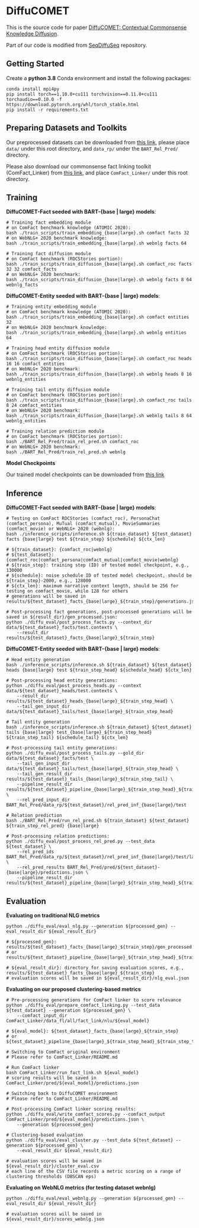 # DiffuCOMET

This is the source code for paper [DiffuCOMET: Contextual Commonsense Knowledge Diffusion](https://arxiv.org/abs/2402.17011).

Part of our code is modified from [SeqDiffuSeq](https://github.com/Yuanhy1997/SeqDiffuSeq) repository.

## Getting Started 

Create a **python 3.8** Conda environment and install the following packages:
```
conda install mpi4py
pip install torch==1.10.0+cu111 torchvision==0.11.0+cu111 torchaudio==0.10.0 -f https://download.pytorch.org/whl/torch_stable.html
pip install -r requirements.txt
```

## Preparing Datasets and Toolkits

Our preprocessed datasets can be downloaded from [this link](https://drive.google.com/file/d/1DIbF0WxscgEPKv4mX00wypWeVt39LMWQ/view?usp=sharing), please place ``data/`` under this root directory, and ``data_rp/`` under the ``BART_Rel_Pred/`` directory.

Please also download our commonsense fact linking toolkit (ComFact_Linker) from [this link](https://drive.google.com/file/d/1BDwh1ZQZXWXw3gduSlICB81xOelBhHb0/view?usp=sharing), and place ``ComFact_Linker/`` under this root directory.

## Training

**DiffuCOMET-Fact seeded with BART-{base | large} models**:
```
# Training fact embedding module
# on ComFact benchmark knowledge (ATOMIC 2020):
bash ./train_scripts/train_embedding_{base|large}.sh comfact facts 32
# on WebNLG+ 2020 benchmark knowledge:
bash ./train_scripts/train_embedding_{base|large}.sh webnlg facts 64

# Training fact diffusion module
# on ComFact benchmark (ROCStories portion):
bash ./train_scripts/train_diffusion_{base|large}.sh comfact_roc facts 32 32 comfact_facts
# on WebNLG+ 2020 benchmark:
bash ./train_scripts/train_diffusion_{base|large}.sh webnlg facts 8 64 webnlg_facts
```

**DiffuCOMET-Entity seeded with BART-{base | large} models**:
```
# Training entity embedding module
# on ComFact benchmark knowledge (ATOMIC 2020):
bash ./train_scripts/train_embedding_{base|large}.sh comfact entities 32
# on WebNLG+ 2020 benchmark knowledge:
bash ./train_scripts/train_embedding_{base|large}.sh webnlg entities 64

# Training head entity diffusion module
# on ComFact benchmark (ROCStories portion):
bash ./train_scripts/train_diffusion_{base|large}.sh comfact_roc heads 16 16 comfact_entities
# on WebNLG+ 2020 benchmark:
bash ./train_scripts/train_diffusion_{base|large}.sh webnlg heads 8 16 webnlg_entities

# Training tail entity diffusion module
# on ComFact benchmark (ROCStories portion):
bash ./train_scripts/train_diffusion_{base|large}.sh comfact_roc tails 8 24 comfact_entities
# on WebNLG+ 2020 benchmark:
bash ./train_scripts/train_diffusion_{base|large}.sh webnlg tails 8 64 webnlg_entities

# Training relation prediction module
# on ComFact benchmark (ROCStories portion):
bash ./BART_Rel_Pred/train_rel_pred.sh comfact_roc
# on WebNLG+ 2020 benchmark:
bash ./BART_Rel_Pred/train_rel_pred.sh webnlg
```

**Model Checkpoints**

Our trained model checkpoints can be downloaded from [this link](https://drive.google.com/file/d/1i8WQ5TllcPylpcyCJqYEHpA2jx1Y1RZx/view?usp=sharing)


## Inference

**DiffuCOMET-Fact seeded with BART-{base | large} models**:
```
# Testing on ComFact ROCStories (comfact_roc), PersonaChat (comfact_persona), MuTual (comfact_mutual), MovieSummaries (comfact_movie) or WebNLG+ 2020 (webnlg):
bash ./inference_scripts/inference.sh ${train_dataset} ${test_dataset} facts {base|large} test ${train_step} ${schedule} ${ctx_len}

# ${train_dataset}: {comfact_roc|webnlg}
# ${test_dataset}: {comfact_roc|comfact_persona|comfact_mutual|comfact_movie|webnlg}
# ${train_step}: training step (ID) of tested model checkpoint, e.g., 130000
# ${schedule}: noise schedule ID of tested model checkpoint, should be ${train_step}-2000, e.g., 128000
# ${ctx_len}: maximum narrative context length, should be 256 for testing on comfact_movie, while 128 for others
# generations will be saved in results/${test_dataset}_facts_{base|large}_${train_step}/generations.json

# Post-processing fact generations, post-processed generations will be saved in ${result_dir}/gen_processed.json:
python ./diffu_eval/post_process_facts.py --context_dir data/${test_dataset}_facts/test.contexts \
    --result_dir results/${test_dataset}_facts_{base|large}_${train_step}
```

**DiffuCOMET-Entity seeded with BART-{base | large} models**:
```
# Head entity generation
bash ./inference_scripts/inference.sh ${train_dataset} ${test_dataset} heads {base|large} test ${train_step_head} ${schedule_head} ${ctx_len}

# Post-processing head entity generations:
python ./diffu_eval/post_process_heads.py --context data/${test_dataset}_heads/test.contexts \
    --result_dir results/${test_dataset}_heads_{base|large}_${train_step_head} \
    --tail_gen_input_dir data/${test_dataset}_tails/test_{base|large}_${train_step_head}

# Tail entity generation
bash ./inference_scripts/inference.sh ${train_dataset} ${test_dataset} tails {base|large} test_{base|large}_${train_step_head} ${train_step_tail} ${schedule_tail} ${ctx_len}

# Post-processing tail entity generations:
python ./diffu_eval/post_process_tails.py --gold_dir data/${test_dataset}_facts/test \
    --tail_gen_input_dir data/${test_dataset}_tails/test_{base|large}_${train_step_head} \
    --tail_gen_result_dir results/${test_dataset}_tails_{base|large}_${train_step_tail} \
    --pipeline_result_dir results/${test_dataset}_pipeline_{base|large}_${train_step_head}_${train_step_tail} \
    --rel_pred_input_dir BART_Rel_Pred/data_rp/${test_dataset}/rel_pred_inf_{base|large}/test
    
# Relation prediction
bash ./BART_Rel_Pred/run_rel_pred.sh ${train_dataset} ${test_dataset} ${train_step_rel_pred} {base|large}

# Post-processing relation predictions:
python ./diffu_eval/post_process_rel_pred.py --test_data ${test_dataset} \
    --rel_pred_ids BART_Rel_Pred/data_rp/${test_dataset}/rel_pred_inf_{base|large}/test/labels.json \
    --rel_pred_results BART_Rel_Pred/pred/${test_dataset}-{base|large}/predictions.json \
    --pipeline_result_dir results/${test_dataset}_pipeline_{base|large}_${train_step_head}_${train_step_tail}
```

## Evaluation

**Evaluating on traditional NLG metrics**
```
python ./diffu_eval/eval_nlg.py --generation ${processed_gen} --eval_result_dir ${eval_result_dir}

# ${processed_gen}: results/${test_dataset}_facts_{base|large}_${train_step}/gen_processed.json
# or results/${test_dataset}_pipeline_{base|large}_${train_step_head}_${train_step_tail}/gen_processed.json

# ${eval_result_dir}: directory for saving evaluation scores, e.g., results/${test_dataset}_facts_{base|large}_${train_step}
# evaluation scores will be saved in ${eval_result_dir}/nlg_eval.json
```

**Evaluating on our proposed clustering-based metrics**
```
# Pre-processing generations for ComFact linker to score relevance
python ./diffu_eval/prepare_comfact_linking.py --test_data ${test_dataset} --generation ${processed_gen} \
    --comfact_input_dir ComFact_Linker/data_fl/all/fact_link/nlu/${eval_model}

# ${eval_model}: ${test_dataset}_facts_{base|large}_${train_step}
# or ${test_dataset}_pipeline_{base|large}_${train_step_head}_${train_step_tail}

# Switching to ComFact original environment
# Please refer to ComFact_Linker/README.md

# Run ComFact linker
bash ComFact_Linker/run_fact_link.sh ${eval_model}
# scoring results will be saved in ComFact_Linker/pred/${eval_model}/predictions.json

# Switching back to DiffuCOMET environment
# Please refer to ComFact_Linker/README.md

# Post-processing ComFact linker scoring results:
python ./diffu_eval/write_comfact_scores.py --comfact_output ComFact_Linker/pred/${eval_model}/predictions.json \
    --generation ${processed_gen}

# Clustering-based evaluation
python ./diffu_eval/eval_cluster.py --test_data ${test_dataset} --generation ${processed_gen} \
    --eval_result_dir ${eval_result_dir}
    
# evaluation scores will be saved in ${eval_result_dir}/cluster_eval.csv
# each line of the CSV file records a metric scoring on a range of clustering thresholds (DBSCAN eps)
```

**Evaluating on WebNLG metrics (for testing dataset webnlg)**
```
python ./diffu_eval/eval_webnlg.py --generation ${processed_gen} --eval_result_dir ${eval_result_dir}

# evaluation scores will be saved in ${eval_result_dir}/scores_webnlg.json
```
